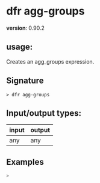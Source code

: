 # dfr agg-groups

**version**: 0.90.2

## **usage**:

Creates an agg_groups expression.

## Signature

`> dfr agg-groups `

## Input/output types:

| input | output |
| ----- | ------ |
| any   | any    |

## Examples

```bash
>
```
